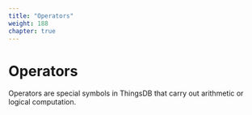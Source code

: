 ```yaml
---
title: "Operators"
weight: 188
chapter: true
---
```


# Operators

Operators are special symbols in ThingsDB that carry out arithmetic or logical computation.
